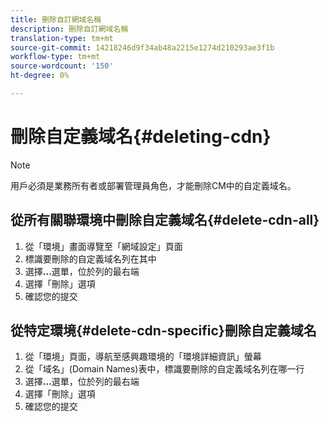```yaml
---
title: 刪除自訂網域名稱
description: 刪除自訂網域名稱
translation-type: tm+mt
source-git-commit: 14218246d9f34ab48a2215e1274d210293ae3f1b
workflow-type: tm+mt
source-wordcount: '150'
ht-degree: 0%

---
```



# 刪除自定義域名{#deleting-cdn}

>[!NOTE]
>用戶必須是業務所有者或部署管理員角色，才能刪除CM中的自定義域名。

## 從所有關聯環境中刪除自定義域名{#delete-cdn-all}

1. 從「環境」畫面導覽至「網域設定」頁面
1. 標識要刪除的自定義域名列在其中
1. 選擇&#x200B;**...**&#x200B;選單，位於列的最右端
1. 選擇「刪除」選項
1. 確認您的提交


## 從特定環境{#delete-cdn-specific}刪除自定義域名

1. 從「環境」頁面，導航至感興趣環境的「環境詳細資訊」螢幕
1. 從「域名」(Domain Names)表中，標識要刪除的自定義域名列在哪一行
1. 選擇&#x200B;**...**&#x200B;選單，位於列的最右端
1. 選擇「刪除」選項
1. 確認您的提交
